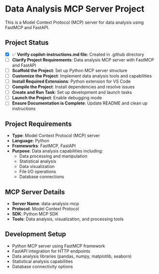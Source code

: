 # Data Analysis MCP Server Project

This is a Model Context Protocol (MCP) server for data analysis using FastMCP and FastAPI.

## Project Status
- [x] ✅ **Verify copilot-instructions.md file**: Created in .github directory
- [ ] **Clarify Project Requirements**: Data analysis MCP server with FastMCP and FastAPI
- [ ] **Scaffold the Project**: Set up Python MCP server structure
- [ ] **Customize the Project**: Implement data analysis tools and capabilities
- [ ] **Install Required Extensions**: Python extension for VS Code
- [ ] **Compile the Project**: Install dependencies and resolve issues
- [ ] **Create and Run Task**: Set up development and launch tasks
- [ ] **Launch the Project**: Enable debugging mode
- [ ] **Ensure Documentation is Complete**: Update README and clean up instructions

## Project Requirements
- **Type**: Model Context Protocol (MCP) server
- **Language**: Python
- **Frameworks**: FastMCP, FastAPI
- **Purpose**: Data analysis capabilities including:
  - Data processing and manipulation
  - Statistical analysis
  - Data visualization
  - File I/O operations
  - Database connections

## MCP Server Details
- **Server Name**: data-analysis-mcp
- **Protocol**: Model Context Protocol
- **SDK**: Python MCP SDK
- **Tools**: Data analysis, visualization, and processing tools

## Development Setup
- Python MCP server using FastMCP framework
- FastAPI integration for HTTP endpoints
- Data analysis libraries (pandas, numpy, matplotlib, seaborn)
- Statistical analysis capabilities
- Database connectivity options
